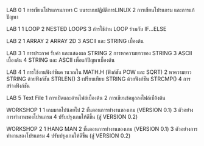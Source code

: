 LAB 0
1 การเขียนโปรแกรมภาษา C บนระบบปฏิบัติการLINUX
2 การเขียนโปรแกรม และการแก้ปัญหา

LAB 1
1 LOOP
2 NESTED LOOPS
3 กํารใช้งําน LOOP ร่วมกับ IF...ELSE

LAB 2
1 ARRAY
2 ARRAY 2D
3 ASCII และ STRING เบื้องต้น

LAB 3
1 การประกาศ รับค่า และแสดงผล STRING
2 การหาความยาวของ STRING
3 ASCII เบื้องต้น
4 STRING และ ASCII เพื่อแก้ปัญหาเบื้องต้น

LAB 4
1 การใช้งานฟังก์ชันค านวณใน MATH.H (ฟังก์ชัน POW และ SQRT)
2 หาความยาว STRING ด้วยฟังก์ชัน STRLEN()
3 เปรียบเทียบ STRING ด้วยฟังก์ชัน STRCMP()
4 การสร้างฟังก์ชัน

LAB 5 Text File
1 การเปิดและอ่านไฟล์เบื้องต้น
2 การเขียนข้อมูลลงไฟล์เบือ้งต้น

WORKSHOP 1
1 เกมมากไปน้อยไป
2 ขั้นตอนการทำงานของเกม (VERSION 0.1)
3 ตัวอย่างการทำงานของโปรแกรม
4 ปรับปรุงเกมให้ดีขึ้น (สู่ VERSION 0.2)

WORKSHOP 2
1 HANG MAN
2 ขั้นตอนการทำงานของเกม (VERSION 0.1)
3 ตัวอย่างการทำงานของโปรแกรม
4 ปรับปรุงเกมให้ดีขึ้น (สู่ VERSION 0.2)
